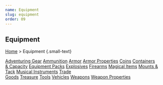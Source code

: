 ```yaml
---
name: Equipment
slug: equipment
order: 09
---
```

## Equipment
[Home](dm-operations-center) > Equipment {.small-text}

<div class="menu-container">
    <a href="adventuring-gear">Adventuring Gear</a>
    <a href="ammunition">Ammunition</a>
    <a href="armor">Armor</a>
    <a href="armor-properties">Armor Properties</a>
    <a href="coins">Coins</a>
    <a href="containers-and-capacity">Containers<br/> & Capacity</a>
    <a href="equipment-packs">Equipment Packs</a>
    <a href="explosives">Explosives</a>
    <a href="firearms">Firearms</a>
    <a href="magical-items">Magical Items</a>
    <a href="mounts-and-tack">Mounts & Tack</a>
    <a href="musical-intruments">Musical Instruments</a>
    <a href="trade-goods">Trade<br/> Goods</a>
    <a href="treasure">Treasure</a>
    <a href="tools">Tools</a>
    <a href="vehicles">Vehicles</a>
    <a href="weapons">Weapons</a>
    <a href="weapon-properties">Weapon Properties</a>
</div>